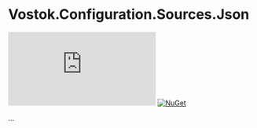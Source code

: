 # Vostok.Configuration.Sources.Json

[![Build status](https://ci.appveyor.com/api/projects/status/github/vostok/configuration.sources.json?svg=true&branch=master)](https://ci.appveyor.com/project/vostok/configuration.sources.json/branch/master)
[![NuGet](https://img.shields.io/nuget/v/Vostok.Configuration.Sources.Json.svg)](https://www.nuget.org/packages/Vostok.Configuration.Sources.Json)

...
